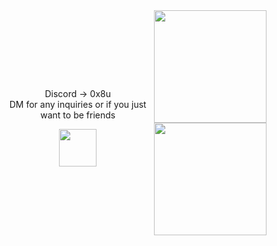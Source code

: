 
<div style="display: flex; justify-content: space-between; align-items: center;">
  <div style="display: flex; flex-direction: column; align-items: center;">
    <p style="text-align: center;">
      Discord -> 0x8u
      <br/>
      DM for any inquiries or if you just want to be friends
    </p>
    <img height="60em" src="https://media.tenor.com/Fhg7SnBUCcEAAAAi/cat-dance.gif"/>
  </div>
<div>
   <img height="180em" src="https://github-readme-stats.vercel.app/api?username=0x9u&show_icons=true&theme=dracula&include_all_commits=true&count_private=true"/>
<img height="180em" src="https://github-readme-stats.vercel.app/api/top-langs/?username=0x9u&layout=compact&langs_count=7&theme=dracula"/>
</div>
</div>
